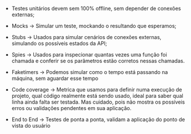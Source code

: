 - Testes unitários devem sem 100% offline, sem depender de conexões externas;

- Mocks -> Simular um teste, mockando o resultando que esperamos;

- Stubs -> Usados para simular cenários de conexões externas, simulando os possíveis estados da API;

- Spies -> Usados para inspecionar quantas vezes uma função foi chamada e conferir se os parâmetros estão corretos nessas chamadas.

- Faketimers -> Podemos simular como o tempo está passando na máquina, sem aguardar esse tempo

- Code coverage -> Metrica que usamos para definir numa execução de projeto, qual código realmente está sendo usado, ideal para saber qual linha ainda falta ser testada. Mas cuidado, pois não mostra os possíveis erros ou validações pendentes em sua aplicação.

- End to End -> Testes de ponta a ponta, validam a aplicação do ponto de vista do usuário
